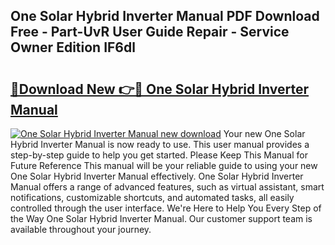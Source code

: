## One Solar Hybrid Inverter Manual PDF Download Free - Part-UvR User Guide Repair - Service Owner Edition IF6dl

# <h2><a href="http://cf2476.oget.top/?id=One+Solar+Hybrid+Inverter+Manual">🔗Download New 👉🔴 One Solar Hybrid Inverter Manual</a></h2>

[![One Solar Hybrid Inverter Manual new download](https://i.imgur.com/5g1atiW.png)](http://cf2476.oget.top/?id=One+Solar+Hybrid+Inverter+Manual)
Your new One Solar Hybrid Inverter Manual is now ready to use. This user manual provides a step-by-step guide to help you get started. Please Keep This Manual for Future Reference This manual will be your reliable guide to using your new One Solar Hybrid Inverter Manual effectively. One Solar Hybrid Inverter Manual offers a range of advanced features, such as virtual assistant, smart notifications, customizable shortcuts, and automated tasks, all easily controlled through the user interface. We're Here to Help You Every Step of the Way One Solar Hybrid Inverter Manual. Our customer support team is available throughout your journey.
